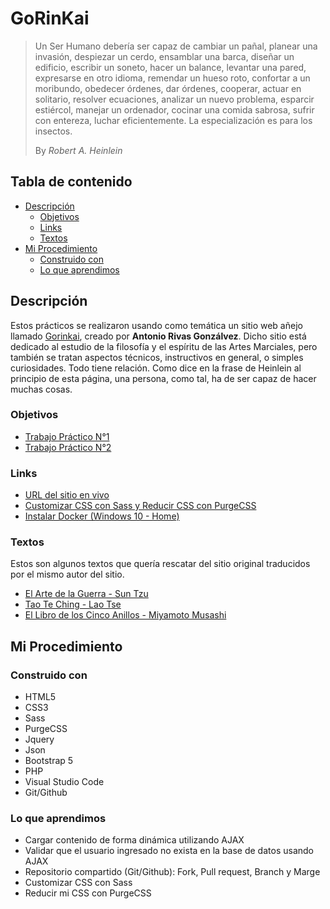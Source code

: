# GoRinKai

> Un Ser Humano debería ser capaz de cambiar un pañal, planear una invasión, despiezar un cerdo, ensamblar una barca, diseñar un edificio, escribir un soneto, hacer un balance, levantar una pared, expresarse en otro idioma, remendar un hueso roto, confortar a un moribundo, obedecer órdenes, dar órdenes, cooperar, actuar en solitario, resolver ecuaciones, analizar un nuevo problema, esparcir estiércol, manejar un ordenador, cocinar una comida sabrosa, sufrir con entereza, luchar eficientemente. La especialización es para los insectos.
>
> By _Robert A. Heinlein_

## Tabla de contenido

- [Descripción](#descripción)
  - [Objetivos](#objetivos)
  - [Links](#links)
  - [Textos](#textos)
- [Mi Procedimiento](#mi-procedimiento)
  - [Construido con](#construido-con)
  - [Lo que aprendimos](#lo-que-aprendimos)

## Descripción

Estos prácticos se realizaron usando como temática un sitio web añejo llamado [Gorinkai](http://www.gorinkai.com/), creado por **Antonio Rivas Gonzálvez**. Dicho sitio está dedicado al estudio de la filosofía y el espíritu de las Artes Marciales, pero también se tratan aspectos técnicos, instructivos en general, o simples curiosidades. Todo tiene relación. Como dice en la frase de Heinlein al principio de esta página, una persona, como tal, ha de ser capaz de hacer muchas cosas.

### Objetivos

- [Trabajo Práctico N°1](https://github.com/Blackpachamame/gorinkai/blob/main/README-TP1.md#objetivo)
- [Trabajo Práctico N°2](https://github.com/Blackpachamame/gorinkai/blob/main/README-TP2.md#objetivo)

### Links

- [URL del sitio en vivo](https://blackpachamame.github.io/gorinkai/pages/)
- [Customizar CSS con Sass y Reducir CSS con PurgeCSS](https://github.com/Blackpachamame/gorinkai/blob/main/README-TP1.md)
- [Instalar Docker (Windows 10 - Home)](https://github.com/Blackpachamame/gorinkai/blob/main/Instalar-Docker.md)

### Textos

Estos son algunos textos que quería rescatar del sitio original traducidos por el mismo autor del sitio.

- [El Arte de la Guerra - Sun Tzu](https://blackpachamame.github.io/gorinkai/pages/sun-tzu.html)
- [Tao Te Ching - Lao Tse](https://blackpachamame.github.io/gorinkai/pages/lao-tse.html)
- [El Libro de los Cinco Anillos - Miyamoto Musashi](https://blackpachamame.github.io/gorinkai/pages/miyamoto.html)

## Mi Procedimiento

### Construido con

- HTML5
- CSS3
- Sass
- PurgeCSS
- Jquery
- Json
- Bootstrap 5
- PHP
- Visual Studio Code
- Git/Github

### Lo que aprendimos

- Cargar contenido de forma dinámica utilizando AJAX
- Validar que el usuario ingresado no exista en la base de datos usando AJAX
- Repositorio compartido (Git/Github): Fork, Pull request, Branch y Marge
- Customizar CSS con Sass
- Reducir mi CSS con PurgeCSS
